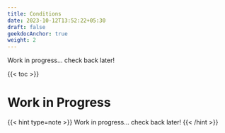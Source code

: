 ```yaml
---
title: Conditions
date: 2023-10-12T13:52:22+05:30
draft: false
geekdocAnchor: true
weight: 2
---
```


Work in progress... check back later!

{{< toc >}}

# Work in Progress

{{< hint type=note >}}
Work in progress... check back later!
{{< /hint >}}
